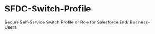 # SFDC-Switch-Profile
Secure Self-Service Switch Profile or Role for Salesforce End/ Business-Users
